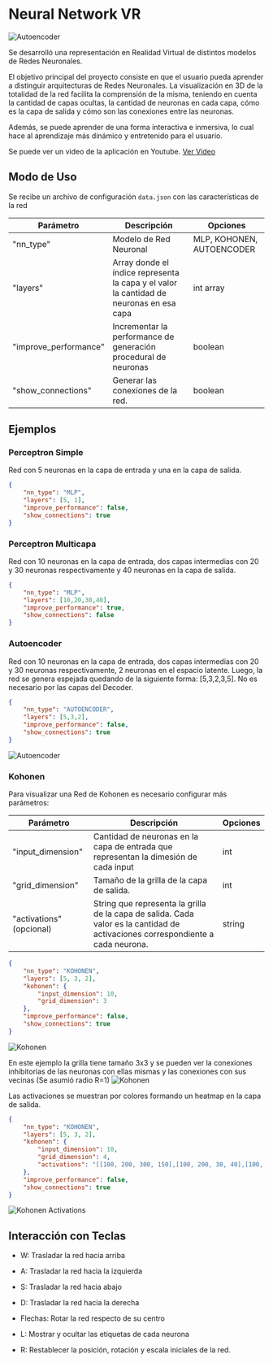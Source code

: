 # Neural Network VR

![Autoencoder](./resources/portada.png)

Se desarrolló una representación en Realidad Virtual de distintos modelos de Redes Neuronales. 

El objetivo principal del proyecto consiste en que el usuario pueda aprender a distinguir arquitecturas de Redes Neuronales. La visualización en 3D de la totalidad de la red facilita la comprensión de la misma, teniendo en cuenta la cantidad de capas ocultas, la cantidad de neuronas en cada capa, cómo es la capa de salida y cómo son las conexiones entre las neuronas.

Además, se puede aprender de una forma interactiva e inmersiva, lo cual hace al aprendizaje más dinámico y entretenido para el usuario. 

Se puede ver un video de la aplicación en Youtube. [Ver Video](https://youtu.be/CShKH8M6tdw)

## Modo de Uso 

Se recibe un archivo de configuración `data.json` con las características de la red 

| Parámetro| Descripción                    | Opciones|
| ------------- | ------------------------------ | ------------- |
|"nn_type"     |  Modelo de Red Neuronal  | MLP, KOHONEN, AUTOENCODER |
|"layers"     |  Array donde el índice representa la capa y el valor la cantidad de neuronas en esa capa  | int array |
|"improve_performance"   | Incrementar la performance de generación procedural de neuronas | boolean |
|"show_connections"   | Generar las conexiones de la red. | boolean |



## Ejemplos 

### Perceptron Simple 
Red con 5 neuronas en la capa de entrada y una en la capa de salida.
```json
{
    "nn_type": "MLP",
    "layers": [5, 1],
    "improve_performance": false, 
    "show_connections": true
}
```

### Perceptron Multicapa
Red con 10 neuronas en la capa de entrada, dos capas intermedias con 20 y 30 neuronas respectivamente y 40 neuronas en la capa de salida.
```json
{
    "nn_type": "MLP",
    "layers": [10,20,30,40],
    "improve_performance": true, 
    "show_connections": false
}
```

### Autoencoder
Red con 10 neuronas en la capa de entrada, dos capas intermedias con 20 y 30 neuronas respectivamente, 2 neuronas en el espacio latente. Luego, la red se genera espejada quedando de la siguiente forma: [5,3,2,3,5]. No es necesario por las capas del Decoder.
```json
{
    "nn_type": "AUTOENCODER",
    "layers": [5,3,2],
    "improve_performance": false, 
    "show_connections": true
}
```
![Autoencoder](./resources/autoencoder.png)

### Kohonen
Para visualizar una Red de Kohonen es necesario configurar más parámetros: 

| Parámetro| Descripción                    | Opciones|
| ------------- | ------------------------------ | ------------- |
|"input_dimension"     |  Cantidad de neuronas en la capa de entrada que representan la dimesión de cada input  | int |
|"grid_dimension"     |  Tamaño de la grilla de la capa de salida. | int |
|"activations" (opcional)    |  String que representa la grilla de la capa de salida. Cada valor es la cantidad de activaciones correspondiente a cada neurona.   | string |


```json
{
    "nn_type": "KOHONEN",
    "layers": [5, 3, 2],
    "kohonen": { 
        "input_dimension": 10,
        "grid_dimension": 3
    },
    "improve_performance": false, 
    "show_connections": true
}
```
![Kohonen](./resources/kohonen.png)

En este ejemplo la grilla tiene tamaño 3x3 y se pueden ver la conexiones inhibitorias de las neuronas con ellas mismas y las conexiones con sus vecinas (Se asumió radio R=1)
![Kohonen](./resources/kohonen_grid.png)

Las activaciones se muestran por colores formando un heatmap en la capa de salida. 

```json
{
    "nn_type": "KOHONEN",
    "layers": [5, 3, 2],
    "kohonen": { 
        "input_dimension": 10,
        "grid_dimension": 4, 
        "activations": "[[100, 200, 300, 150],[100, 200, 30, 40],[100, 200, 300, 150],[50, 400, 30, 10 ]]"
    },
    "improve_performance": false, 
    "show_connections": true
}
```
![Kohonen Activations](./resources/kohonen_activations.png)

## Interacción con Teclas
- W: Trasladar la red hacia arriba 
- A: Trasladar  la red hacia la izquierda 
- S: Trasladar  la red hacia abajo
- D: Trasladar  la red hacia la derecha 

- Flechas: Rotar la red respecto de su centro 

- L: Mostrar y ocultar las etiquetas de cada neurona
- R: Restablecer la posición, rotación y escala iniciales de la red.
